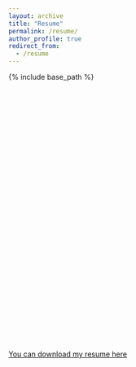 ```yaml
---
layout: archive
title: "Resume"
permalink: /resume/
author_profile: true
redirect_from:
  - /resume
---
```


{% include base_path %}






<div id="viewer" style="width: 100%; height: 500px;"></div>
<script type="text/javascript" src="https://cloudpdf.io/viewer.min.js"></script>
<script>
  const config = { 
    documentId: 'c724b57e-8e2b-49cd-bdca-34eb176c2709',
    darkMode: true, 
  };
  CloudPDF(config, document.getElementById('viewer')).then((instance) => {
    
  });
</script>


<!-- 
Go here to upload a new version of my CV:
https://www.embedpdf.com/org/7357/document/3436620a-4753-4b8f-bae8-dbea7d49bace/embed

-->

[You can download my resume here](http://manuelacollis.github.io/files/current_CV_Manuela_R_Collis.pdf)



